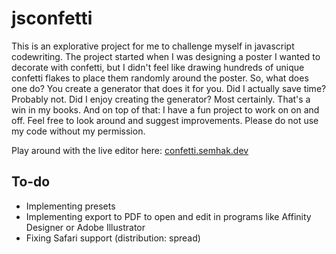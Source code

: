 # jsconfetti
This is an explorative project for me to challenge myself in javascript codewriting. The project started when I was designing a poster I wanted to decorate with confetti, but I didn't feel like drawing hundreds of unique confetti flakes to place them randomly around the poster. So, what does one do? You create a generator that does it for you. Did I actually save time? Probably not. Did I enjoy creating the generator? Most certainly. That's a win in my books. And on top of that: I have a fun project to work on on and off. Feel free to look around and suggest improvements. Please do not use my code without my permission.

Play around with the live editor here: [confetti.semhak.dev](https://confetti.semhak.dev)

## To-do
- Implementing presets
- Implementing export to PDF to open and edit in programs like Affinity Designer or Adobe Illustrator
- Fixing Safari support (distribution: spread)
